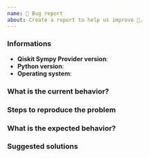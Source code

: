 ```yaml
---
name: 🐛 Bug report
about: Create a report to help us improve 🤔.
---
```


<!-- ⚠️ If you do not respect this template, your issue will be closed -->
<!-- ⚠️ Make sure to browse the opened and closed issues -->

### Informations

- **Qiskit Sympy Provider version**:
- **Python version**:
- **Operating system**:

### What is the current behavior?



### Steps to reproduce the problem



### What is the expected behavior?



### Suggested solutions


